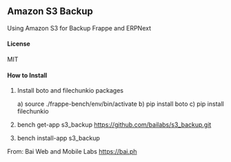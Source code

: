 ## Amazon S3 Backup

Using Amazon S3 for Backup Frappe and ERPNext

#### License

MIT


#### How to Install


1) Install boto and filechunkio packages
   
    a) source ./frappe-bench/env/bin/activate
    b) pip install boto
    c) pip install filechunkio

2) bench get-app s3_backup https://github.com/bailabs/s3_backup.git

3) bench install-app s3_backup



From: Bai Web and Mobile Labs
      https://bai.ph


